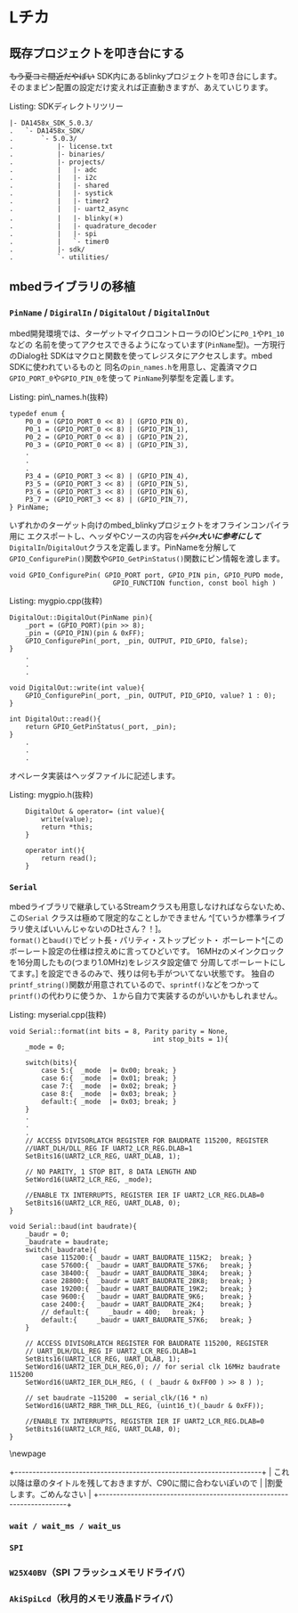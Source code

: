 # Lチカ
## 既存プロジェクトを叩き台にする
~~もう夏コミ間近だやばい~~ SDK内にあるblinkyプロジェクトを叩き台にします。
そのままピン配置の設定だけ変えれば正直動きますが、あえていじります。

Listing: SDKディレクトリツリー

```{#lst:sdkdirtree}
|- DA1458x_SDK_5.0.3/
.   `- DA1458x_SDK/
.       `- 5.0.3/
.           |- license.txt
.           |- binaries/
.           |- projects/
.           |   |- adc
.           |   |- i2c
.           |   |- shared
.           |   |- systick
.           |   |- timer2
.           |   |- uart2_async
.           |   |- blinky(＊)
.           |   |- quadrature_decoder
.           |   |- spi
.           |   `- timer0
.           |- sdk/
.           `- utilities/
```

## mbedライブラリの移植
### `PinName` / `DigiralIn` / `DigitalOut` / `DigitalInOut`
mbed開発環境では、ターゲットマイクロコントローラのIOピンに`P0_1`や`P1_10`などの
名前を使ってアクセスできるようになっています(`PinName`型)。一方現行のDialog社
SDKはマクロと関数を使ってレジスタにアクセスします。mbed SDKに使われているものと
同名の`pin_names.h`を用意し、定義済マクロ`GPIO_PORT_0`や`GPIO_PIN_0`を使って
`PinName`列挙型を定義します。

Listing: pin\\\_names.h(抜粋)

```{#lst:pin_names_h .cpp .numberLines numbers="left"}
typedef enum {
    P0_0 = (GPIO_PORT_0 << 8) | (GPIO_PIN_0),
    P0_1 = (GPIO_PORT_0 << 8) | (GPIO_PIN_1),
    P0_2 = (GPIO_PORT_0 << 8) | (GPIO_PIN_2),
    P0_3 = (GPIO_PORT_0 << 8) | (GPIO_PIN_3),
    .
    .
    .
    P3_4 = (GPIO_PORT_3 << 8) | (GPIO_PIN_4),
    P3_5 = (GPIO_PORT_3 << 8) | (GPIO_PIN_5),
    P3_6 = (GPIO_PORT_3 << 8) | (GPIO_PIN_6),
    P3_7 = (GPIO_PORT_3 << 8) | (GPIO_PIN_7),
} PinName;
```

いずれかのターゲット向けのmbed_blinkyプロジェクトをオフラインコンパイラ用に
エクスポートし、ヘッダやCソースの内容を~~パクr~~_**大いに参考にして**_
`DigitalIn`/`DigitalOut`クラスを定義します。PinNameを分解して
`GPIO_ConfigurePin()`関数や`GPIO_GetPinStatus()`関数にピン情報を渡します。

```{.cpp}
void GPIO_ConfigurePin( GPIO_PORT port, GPIO_PIN pin, GPIO_PUPD mode,
                          GPIO_FUNCTION function, const bool high )
```

Listing: mygpio.cpp(抜粋)

```{#lst:mygpio_cpp .cpp .numberLines numbers="left"}
DigitalOut::DigitalOut(PinName pin){
    _port = (GPIO_PORT)(pin >> 8);
    _pin = (GPIO_PIN)(pin & 0xFF);
    GPIO_ConfigurePin(_port, _pin, OUTPUT, PID_GPIO, false);
}
    .
    .
    .

void DigitalOut::write(int value){
    GPIO_ConfigurePin(_port, _pin, OUTPUT, PID_GPIO, value? 1 : 0);
}

int DigitalOut::read(){
    return GPIO_GetPinStatus(_port, _pin);
}
    .
    .
    .
```

オペレータ実装はヘッダファイルに記述します。

Listing: mygpio.h(抜粋)

```{#lst:mygpio_h .cpp .numberLines numbers="left"}
    DigitalOut & operator= (int value){
        write(value);
        return *this;
    }

    operator int(){
        return read();
    }
```

### `Serial`
mbedライブラリで継承しているStreamクラスも用意しなければならないため、この`Serial`
クラスは極めて限定的なことしかできません
^[ていうか標準ライブラリ使えばいいんじゃないのD社さん？！]。  
`format()`と`baud()`でビット長・パリティ・ストップビット・
ボーレート^[このボーレート設定の仕様は控えめに言ってひどいです。
16MHzのメインクロックを16分周したもの(つまり1.0MHz)をレジスタ設定値で
分周してボーレートにしてます。]
を設定できるのみで、残りは何も手がついてない状態です。
独自の`printf_string()`関数が用意されているので、`sprintf()`などをつかって
`printf()`の代わりに使うか、１から自力で実装するのがいいかもしれません。

Listing: myserial.cpp(抜粋)
```{#lst:myserial_cpp .cpp .numberLines numbers="left"}
void Serial::format(int bits = 8, Parity parity = None,
                                    int stop_bits = 1){
    _mode = 0;

    switch(bits){
        case 5:{  _mode  |= 0x00; break; }
        case 6:{  _mode  |= 0x01; break; }
        case 7:{  _mode  |= 0x02; break; }
        case 8:{  _mode  |= 0x03; break; }
        default:{ _mode  |= 0x03; break; }
    }
    .
    .
    .
    // ACCESS DIVISORLATCH REGISTER FOR BAUDRATE 115200, REGISTER
    //UART_DLH/DLL_REG IF UART2_LCR_REG.DLAB=1
    SetBits16(UART2_LCR_REG, UART_DLAB, 1);

    // NO PARITY, 1 STOP BIT, 8 DATA LENGTH AND
    SetWord16(UART2_LCR_REG, _mode);

    //ENABLE TX INTERRUPTS, REGISTER IER IF UART2_LCR_REG.DLAB=0
    SetBits16(UART2_LCR_REG, UART_DLAB, 0);
}

void Serial::baud(int baudrate){
    _baudr = 0;
    _baudrate = baudrate;
    switch(_baudrate){
        case 115200:{ _baudr = UART_BAUDRATE_115K2;  break; }
        case 57600:{  _baudr = UART_BAUDRATE_57K6;   break; }
        case 38400:{  _baudr = UART_BAUDRATE_38K4;   break; }
        case 28800:{  _baudr = UART_BAUDRATE_28K8;   break; }
        case 19200:{  _baudr = UART_BAUDRATE_19K2;   break; }
        case 9600:{   _baudr = UART_BAUDRATE_9K6;    break; }
        case 2400:{   _baudr = UART_BAUDRATE_2K4;    break; }
        // default:{     _baudr = 400;   break; }
        default:{     _baudr = UART_BAUDRATE_57K6;   break; }
    }

    // ACCESS DIVISORLATCH REGISTER FOR BAUDRATE 115200, REGISTER
    // UART_DLH/DLL_REG IF UART2_LCR_REG.DLAB=1
    SetBits16(UART2_LCR_REG, UART_DLAB, 1);
    SetWord16(UART2_IER_DLH_REG,0); // for serial clk 16MHz baudrate 115200
    SetWord16(UART2_IER_DLH_REG, ( ( _baudr & 0xFF00 ) >> 8 ) );

    // set baudrate ~115200  = serial_clk/(16 * n)
    SetWord16(UART2_RBR_THR_DLL_REG, (uint16_t)(_baudr & 0xFF));

    //ENABLE TX INTERRUPTS, REGISTER IER IF UART2_LCR_REG.DLAB=0
    SetBits16(UART2_LCR_REG, UART_DLAB, 0);
}

```

\newpage

+---------------------------------------------------------------------+
| これ以降は章のタイトルを残しておきますが、C90に間に合わないぽいので |
|割愛します。ごめんなさい                                             |
+---------------------------------------------------------------------+

### `wait / wait_ms / wait_us`
### `SPI`
### `W25X40BV`（SPI フラッシュメモリドライバ）
### `AkiSpiLcd`（秋月的メモリ液晶ドライバ）
